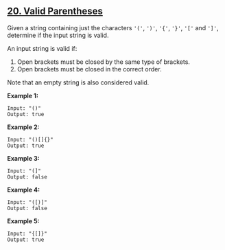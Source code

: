 ## [20. Valid Parentheses](https://leetcode.com/problems/valid-parentheses/)


Given a string containing just the characters `'('`, `')'`, `'{'`, `'}'`, `'['` and `']'`, determine if the input string is valid.

An input string is valid if:

1. Open brackets must be closed by the same type of brackets.
2. Open brackets must be closed in the correct order.

Note that an empty string is also considered valid.

**Example 1:**
```$xslt
Input: "()"
Output: true
```

**Example 2:**
```$xslt
Input: "()[]{}"
Output: true
```

**Example 3:**
```$xslt
Input: "(]"
Output: false
```

**Example 4:**
```$xslt
Input: "([)]"
Output: false
```

**Example 5:**
```$xslt
Input: "{[]}"
Output: true
```
